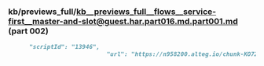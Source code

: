 ### kb/previews_full/kb__previews_full__flows__service-first__master-and-slot@guest.har.part016.md.part001.md (part 002)

```md
      "scriptId": "13946",
                            "url": "https://n958200.alteg.io/chunk-KO72
```

```
